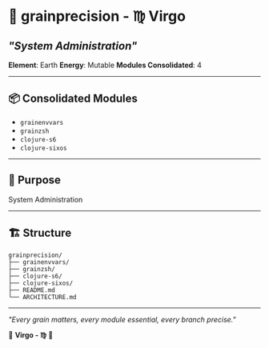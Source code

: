# 🌾 grainprecision - ♍ Virgo
## *"System Administration"*

**Element**: Earth
**Energy**: Mutable
**Modules Consolidated**: 4

---

## 📦 **Consolidated Modules**

- `grainenvvars`
- `grainzsh`
- `clojure-s6`
- `clojure-sixos`

---

## 🎯 **Purpose**

System Administration

---

## 🏗️ **Structure**

```
grainprecision/
├── grainenvvars/
├── grainzsh/
├── clojure-s6/
├── clojure-sixos/
├── README.md
└── ARCHITECTURE.md
```

---

*"Every grain matters, every module essential, every branch precise."*

🌾 **Virgo - ♍** 🌾
